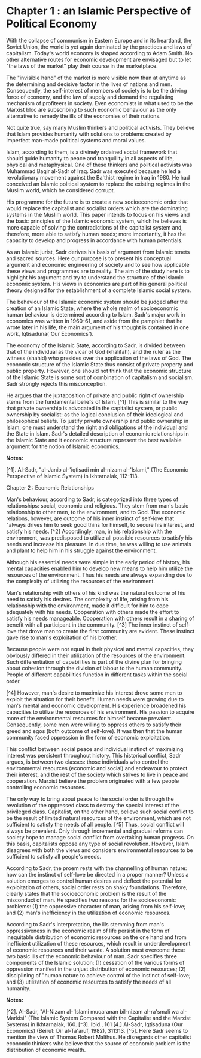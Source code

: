 Chapter 1 : an Islamic Perspective of Political Economy
=======================================================

With the collapse of communism in Eastern Europe and in its heartland,
the Soviet Union, the world is yet again dominated by the practices and
laws of capitalism. Today's world econo­my is shaped according to Adam
Smith. No other alternative routes for economic development are
envisaged but to let "the laws of the market" play their course in the
marketplace.

The "invisible hand" of the market is more visible now than at anytime
as the determining and decisive factor in the lives of nations and men.
Consequently, the self­-interest of members of society is to be the
driving force of econo­my, and the law of supply and demand the
regulating mechanism of profiteers in society. Even economists in what
used to be the Marxist bloc are subscribing to such economic behaviour
as the only alternative to remedy the ills of the economies of their
nations.

Not quite true, say many Muslim thinkers and political activists. They
believe that Islam provides humanity with solutions to problems created
by imperfect man-made political systems and moral values.

Islam, according to them, is a divinely ordained social framework that
should guide humanity to peace and tranquillity in all aspects of life,
physical and metaphysical. One of these thinkers and political activists
was Muhammad Baqir al-Sadr of Iraq. Sadr was executed because he led a
revolutionary movement against the Ba'thist regime in Iraq in 1980. He
had conceived an Islamic political system to replace the existing
regimes in the Muslim world, which he considered corrupt.

His programme for the future is to create a new socioeconomic order
that would replace the capitalist and socialist orders which are the
dominating systems in the Muslim world. This paper intends to focus on
his views and the basic principles of the Islamic economic system, which
he believes is more capable of solving the contradictions of the
capitalist system and, therefore, more able to satisfy human needs; more
importantly, it has the capacity to develop and progress in accordance
with human potentials.

As an Islamic jurist, Sadr derives his basis of argument from Islamic
tenets and sacred sources. Here our purpose is to present his conceptual
argument and economic engineering of society and to see how applicable
these views and programmes are to reality. The aim of the study here is
to highlight his argument and try to understand the structure of the
Islamic economic system. His views in economics are part of his general
political theory designed for the establishment of a complete Islamic
social system.

The behaviour of the Islamic economic system should be judged after the
creation of an Islamic State, where the whole realm of socioeconomic
human behaviour is determined according to Islam. Sadr's major work in
economics was written in 1960-61, and aside from the pamphlet that he
wrote later in his life, the main argument of his thought is contained
in one work, Iqtisaduna(\`Our Economics').

The economy of the Islamic State, according to Sadr, is divided between
that of the individual as the vicar of God (khalifah), and the ruler as
the witness (shahid) who presides over the application of the laws of
God. The economic structure of the Islamic State thus consist of private
property and public property. However, one should not think that the
economic structure of the Islamic State is some sort of combination of
capitalism and socialism. Sadr strongly rejects this misconception.

He argues that the juxtaposition of private and public right of
ownership stems from the fundamental beliefs of Islam. [^1] This is
similar to the way that private ownership is advocated in the capitalist
system, or public ownership by socialist: as the logical conclusion of
their ideological and philosophical beliefs. To justify private
ownership and public ownership in Islam, one must understand the right
and obliga­tions of the individual and the State in Islam. Sadr's
detailed descrip­tion of economic relationships in the Islamic State and
it economic structure represent the best available argument for the
notion of Islamic economics.

**Notes:**

[^1]. Al-Sadr, "al-Janib al-'iqtisadi min al-nizam al-'Islami," (The
Economic Perspective of Islamic System) in Ikhtarnalak, 112-113.

Chapter 2 : Economic Relationships

Man's behaviour, according to Sadr, is categorized into three types of
relationships: social, economic and religious. They stem from man's
basic relationship to other men, to the environment, and to God. The
economic relations, however, are outcome of his inner instinct of
self-love that "always drives him to seek good thins for himself, to
secure his interest, and satisfy his needs. [^2] Accordingly, man, in his
relationship with the environment, was predisposed to utilize all
possi­ble resources to satisfy his needs and increase his pleasure. In
due time, he was willing to use animals and plant to help him in his
struggle against the environment.

Although his essential needs were simple in the early period of
history, his mental capacities enabled him to devel­op new means to help
him utilize the resources of the environment. Thus his needs are always
expanding due to the complexity of utilizing the resources of the
environment.

Man's relationship with others of his kind was the natural outcome of
his need to satisfy his desires. The complexity of life, arising from
his relationship with the environment, made it difficult for him to cope
adequately with his needs. Cooperation with others made the effort to
satisfy his needs manageable. Cooperation with others result in a
shar­ing of benefit with all participant in the community. [^3] The inner
instinct of self-love that drove man to create the first community are
evident. These instinct gave rise to man's exploitation of his
brother.

Because people were not equal in their physical and mental capacities,
they obviously differed in their utilization of the resources of the
environment. Such differentiation of capabilities is part of the divine
plan for bringing about cohesion through the division of labour to the
human community. People of different capabilities function in different
tasks within the social order.

[^4] However, man's desire to maximize his interest drove some men to
exploit the situation for their benefit. Human needs were growing due to
man's mental and economic development. His experience broadened his
capacities to utilize the resources of his environment. His passion to
acquire more of the environmental resources for himself became
prevalent. Consequent­ly, some men were willing to oppress others to
satisfy their greed and egos (both outcome of self-love). It was then
that the human com­munity faced oppression in the form of economic
exploitation.

This conflict between social peace and individual instinct of
maximizing interest was persistent throughout history. This historical
conflict, Sadr argues, is between two classes: those individuals who
control the environmental resources (economic and social) and endeavour
to protect their interest, and the rest of the society which strives to
live in peace and cooperation. Marxist believe the problem originated
with a few people controlling economic resources.

The only way to bring about peace to the social order is through the
revolution of the oppressed class to destroy the special interest of the
privileged class. Capitalist, on the other hand, believe such social
conflict to be the result of limited natural resources of the
environment, which are not sufficient to satisfy the needs of all
people. [^5] Thus, social conflict will always be prevalent. Only through
incremental and gradual reforms can society hope to manage social
conflict from overtaking human progress. On this basis, capitalists
oppose any type of social revolution. However, Islam disagrees with both
the views and considers environ­mental resources to be sufficient to
satisfy all people's needs.

According to Sadr, the proem rests with the channelling of human
nature: how can the instinct of self-love be directed in a proper
manner? Unless a solution emerges to control human desires and deflect
the potential for exploitation of others, social order rests on shaky
foundations. Therefore, clearly states that the socioeconomic problem is
the result of the misconduct of man. He specifies two reasons for the
socioeconomic problems: (1) the oppressive character of man, arising
from his self-love; and (2) man's inefficiency in the utilization of
economic resources.

According to Sadr's interpretation, the ills stemming from man's
oppressiveness in the economic realm of life persist in the form of
inequitable distribution of economic resources on the one hand and from
inefficient utilization of these resources, which result in
under­development of economic resources and their waste. A solution must
overcome these two basic ills of the economic behaviour of man. Sadr
specifies three components of the Islamic solution: (1) cessation of the
various forms of oppression manifest in the unjust distribution of
economic resources; (2) disciplining of "human nature to achieve control
of the instinct of self-love; and (3) utilization of economic resources
to satisfy the needs of all humanity.

**Notes:**

[^2]. Al-Sadr, "Al-Nizam al-'Islami muqaranan bil-nizam al-ra'smali wa
al-Markisi" (The Islamic System Compared with the Capitalist and the
Marxist Systems) in Ikhtarnalak, 160.
[^3]. Ibid., 161
[4.] Al-Sadr, Iqtisaduna (Our Economics) (Beirut: Dir al-Ta'aruf,
1982), 311­313.
[^5]. Here Sadr seems to mention the view of Thomas Robert Malthus. He
dis­regards other capitalist economic thinkers who believe that the
source of economic problem is the distribution of economic wealth.


